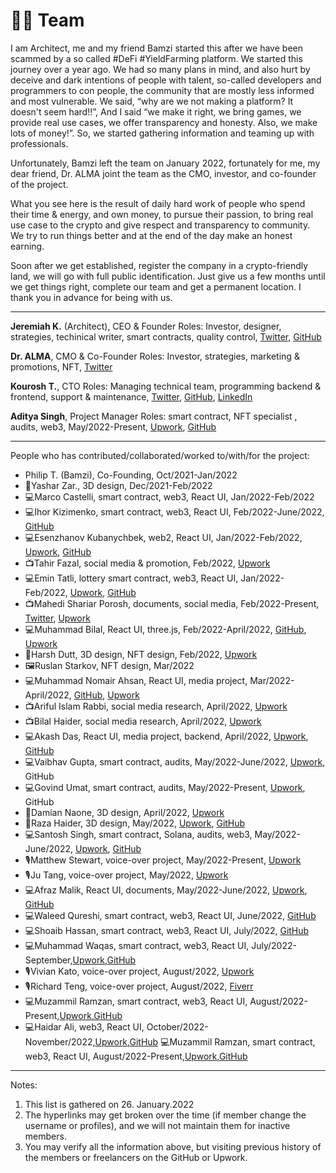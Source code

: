 # ✌🏼 Team

I am Architect, me and my friend Bamzi started this after we have been scammed by a so called #DeFi #YieldFarming platform. We started this journey over a year ago. We had so many plans in mind, and also hurt by deceive and dark intentions of people with talent, so-called developers and programmers to con people, the community that are mostly less informed and most vulnerable. We said, “why are we not making a platform? It doesn't seem hard!!”, And I said “we make it right, we bring games, we provide real use cases, we offer transparency and honesty. Also, we make lots of money!”. So, we started gathering information and teaming up with professionals.

Unfortunately, Bamzi left the team on January 2022, fortunately for me, my dear friend, Dr. ALMA joint the team as the CMO, investor, and co-founder of the project.

What you see here is the result of daily hard work of people who spend their time & energy, and own money, to pursue their passion, to bring real use case to the crypto and give respect and transparency to community. We try to run things better and at the end of the day make an honest earning.

Soon after we get established, register the company in a crypto-friendly land, we will go with full public identification. Just give us a few months until we get things right, complete our team and get a permanent location. I thank you in advance for being with us.

<hr/>


**Jeremiah K.** (Architect), CEO & Founder Roles: Investor, designer, strategies, techinical writer, smart contracts, quality control, [Twitter](https://twitter.com/realarchitekt), [GitHub](https://github.com/babyloniaapp)

**Dr. ALMA**, CMO & Co-Founder Roles: Investor, strategies, marketing & promotions, NFT, [Twitter](https://twitter.com/DralmaEth)

**Kourosh T.**, CTO Roles: Managing technical team, programming backend & frontend, support & maintenance, [Twitter](https://twitter.com/KooroshTorabi), [GitHub](https://github.com/KooroshTorabi), [LinkedIn](https://www.linkedin.com/in/kooroshtorabi/)

**Aditya Singh**, Project Manager Roles: smart contract, NFT specialist , audits, web3, May/2022-Present, [Upwork](https://www.upwork.com/freelancers/~01a404993d7099e5d2), [GitHub](https://github.com/Aadityakr003)

<hr/>

People who has contributed/collaborated/worked to/with/for the project:

-   Philip T. (Bamzi), Co-Founding, Oct/2021-Jan/2022
-   📐Yashar Zar., 3D design, Dec/2021-Feb/2022
-   💻Marco Castelli, smart contract, web3, React UI, Jan/2022-Feb/2022
-   💻Ihor Kizimenko, smart contract, web3, React UI, Feb/2022-June/2022, [GitHub](https://github.com/MetaFomos)
-   💻Esenzhanov Kubanychbek, web2, React UI, Jan/2022-Feb/2022, [Upwork](https://www.upwork.com/freelancers/~01efed7790508f5cd0), [GitHub](https://github.com/gloompi)
-  📺Tahir Fazal, social media & promotion, Feb/2022, [Upwork](Tahir%20Fazal)
-  💻Emin Tatli, lottery smart contract, web3, React UI, Jan/2022-Feb/2022, [Upwork](https://www.upwork.com/freelancers/~01bf704a153a9751a7), [GitHub](https://github.com/emintatli)
-  📺Mahedi Shariar Porosh, documents, social media, Feb/2022-Present, [Twitter](https://twitter.com/shariarporosh), [Upwork](https://www.upwork.com/freelancers/~015d40b3235359e966)
-   💻Muhammad Bilal, React UI, three.js, Feb/2022-April/2022, [GitHub](https://github.com/MuhammadBilal1234), [Upwork](https://www.upwork.com/freelancers/~01eb8445f58b6fe00b)
-   📐Harsh Dutt, 3D design, NFT design, Feb/2022, [Upwork](https://www.upwork.com/freelancers/~013e96107237f84bbf)
-   🖼️Ruslan Starkov, NFT design, Mar/2022
-   💻Muhammad Nomair Ahsan, React UI, media project, Mar/2022-April/2022, [GitHub](https://github.com/ahmad-tech), [Upwork](https://www.upwork.com/freelancers/~016aeb429be5ff7640)
-   📺Ariful Islam Rabbi, social media research, April/2022, [Upwork](https://www.upwork.com/freelancers/~013764db888bb7f1bd)
-   📺Bilal Haider, social media research, April/2022, [Upwork](https://www.upwork.com/freelancers/~011eb939a018074478)
-   💻Akash Das, React UI, media project, backend, April/2022, [Upwork](https://www.upwork.com/freelancers/~01beaeeb78b32d57bd), [GitHub](https://github.com/AkashSDas)
-   💻Vaibhav Gupta, smart contract, audits, May/2022-June/2022, [Upwork](https://www.upwork.com/freelancers/vdev), GitHub
-   💻Govind Umat, smart contract, audits, May/2022-Present, [Upwork](https://www.upwork.com/freelancers/~0100985c27d4d429a1), GitHub
-   📐Damian Naone, 3D design, April/2022, [Upwork](https://www.upwork.com/freelancers/~01c5a863ff14b388df)
-   📐Raza Haider, 3D design, May/2022, [Upwork](https://www.upwork.com/freelancers/~019304ceee9fd8ee72), [GitHub](https://github.com/RazaZaidi2802)
-   💻Santosh Singh, smart contract, Solana, audits, web3, May/2022-June/2022, [Upwork](https://www.upwork.com/freelancers/~0106ec17497965aa6e), [GitHub](https://github.com/santosh214)
-  🎙️Matthew Stewart, voice-over project, May/2022-Present, [Upwork](https://www.upwork.com/freelancers/~01cd0b37db7e52873f)
-  🎙️Ju Tang, voice-over project, May/2022, [Upwork](https://www.upwork.com/freelancers/~013bfedb2ad6d429eb)
-  💻Afraz Malik, React UI, documents, May/2022-June/2022, [Upwork](https://www.upwork.com/freelancers/~01feceb3a9a20cfad5), [GitHub](https://github.com/afraz-malik)
-  💻Waleed Qureshi, smart contract, web3, React UI, June/2022, [GitHub](https://github.com/Waleed-Shafiq)
-  💻Shoaib Hassan, smart contract, web3, React UI, July/2022, [GitHub](https://github.com/Prince891028)
-  💻Muhammad Waqas, smart contract, web3, React UI, July/2022-September,[Upwork](https://www.upwork.com/freelancers/~01feceb3a9a20cfad5),[GitHub](https://github.com/MuhammadWaqas4)
-  🎙️Vivian Kato, voice-over project, August/2022, [Upwork](https://www.upwork.com/freelancers/~01235a14ee714c98c4)
-  🎙️Richard Teng, voice-over project, August/2022, [Fiverr](https://business.fiverr.com/freelancers/ycrichardteng?source=inbox)
-  💻Muzammil Ramzan, smart contract, web3, React UI, August/2022-Present,[Upwork](https://www.upwork.com/freelancers/~016d16a89af866124b),[GitHub](https://github.com/MuzammalRamzan)
-  💻Haidar Ali, web3, React UI, October/2022-November/2022,[Upwork](https://www.upwork.com/freelancers/haidarali
),[GitHub](https://github.com/haidaralimasu)
 💻Muzammil Ramzan, smart contract, web3, React UI, August/2022-Present,[Upwork](https://www.upwork.com/freelancers/~016d16a89af866124b),[GitHub](https://github.com/MuzammalRamzan)



<hr/>

Notes:
1. This list is gathered on 26. January.2022
2. The hyperlinks may get broken over the time (if member change the username or profiles), and we will not maintain them for inactive members.
3. You may verify all the information above, but visiting previous history of the members or freelancers on the GitHub or Upwork.
